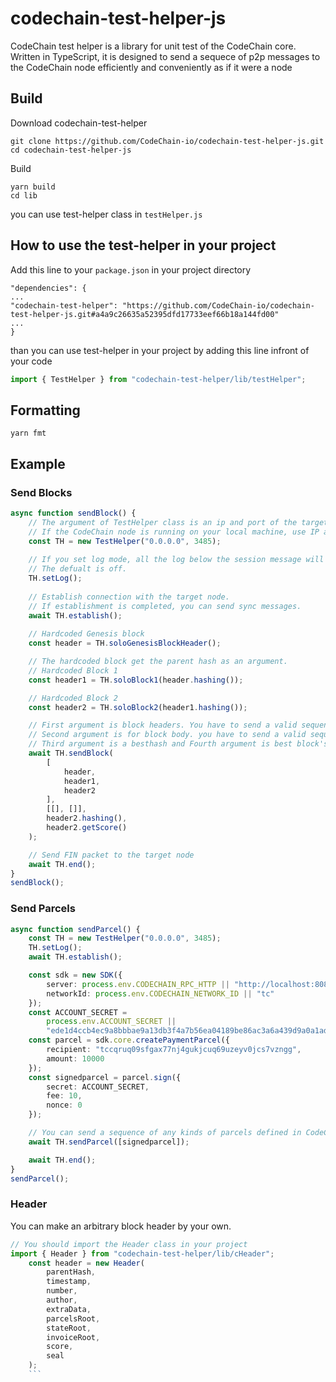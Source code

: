 # codechain-test-helper-js
CodeChain test helper is a library for unit test of the CodeChain core. Written in TypeScript, it is designed to send a sequece of p2p messages to the CodeChain node efficiently and conveniently as if it were a node

## Build
Download codechain-test-helper
```shell
git clone https://github.com/CodeChain-io/codechain-test-helper-js.git
cd codechain-test-helper-js
```
Build
```shell
yarn build
cd lib
```
you can use test-helper class in `testHelper.js`

## How to use the test-helper in your project
Add this line to your `package.json` in your project directory
```
"dependencies": {
...
"codechain-test-helper": "https://github.com/CodeChain-io/codechain-test-helper-js.git#a4a9c26635a52395dfd17733eef66b18a144fd00"
...
}
```
than you can use test-helper in your project by adding this line infront of your code
```javascript
import { TestHelper } from "codechain-test-helper/lib/testHelper";
```

## Formatting
```shell
yarn fmt
```

## Example
### Send Blocks
```typescript
async function sendBlock() {
    // The argument of TestHelper class is an ip and port of the target CodeChain node.
    // If the CodeChain node is running on your local machine, use IP as "0.0.0.0". 
    const TH = new TestHelper("0.0.0.0", 3485);
    
    // If you set log mode, all the log below the session message will be printed.
    // The defualt is off.
    TH.setLog();
    
    // Establish connection with the target node.
    // If establishment is completed, you can send sync messages.
    await TH.establish();
    
    // Hardcoded Genesis block
    const header = TH.soloGenesisBlockHeader();

    // The hardcoded block get the parent hash as an argument.
    // Hardcoded Block 1
    const header1 = TH.soloBlock1(header.hashing());

    // Hardcoded Block 2
    const header2 = TH.soloBlock2(header1.hashing());

    // First argument is block headers. You have to send a valid sequence of headers. If you do not, this function will not end.
    // Second argument is for block body. you have to send a valid sequence of parcels of each block. If you do not, the blocks are not accepted
    // Third argument is a besthash and Fourth argument is best block's score.
    await TH.sendBlock(
        [
            header,
            header1,
            header2
        ],
        [[], []],
        header2.hashing(),
        header2.getScore()
    );

    // Send FIN packet to the target node
    await TH.end();
}
sendBlock();
```
### Send Parcels
```typescript
async function sendParcel() {
    const TH = new TestHelper("0.0.0.0", 3485);
    TH.setLog();
    await TH.establish();

    const sdk = new SDK({
        server: process.env.CODECHAIN_RPC_HTTP || "http://localhost:8080",
        networkId: process.env.CODECHAIN_NETWORK_ID || "tc"
    });
    const ACCOUNT_SECRET =
        process.env.ACCOUNT_SECRET ||
        "ede1d4ccb4ec9a8bbbae9a13db3f4a7b56ea04189be86ac3a6a439d9a0a1addd";
    const parcel = sdk.core.createPaymentParcel({
        recipient: "tccqruq09sfgax77nj4gukjcuq69uzeyv0jcs7vzngg",
        amount: 10000
    });
    const signedparcel = parcel.sign({
        secret: ACCOUNT_SECRET,
        fee: 10,
        nonce: 0
    });

    // You can send a sequence of any kinds of parcels defined in CodeChain-sdk.
    await TH.sendParcel([signedparcel]);

    await TH.end();
}
sendParcel();
```
### Header
You can make an arbitrary block header by your own.
```typescript
// You should import the Header class in your project
import { Header } from "codechain-test-helper/lib/cHeader";
    const header = new Header(
        parentHash,
        timestamp,
        number,
        author,
        extraData,
        parcelsRoot,
        stateRoot,
        invoiceRoot,
        score,
        seal
    );
    ```
